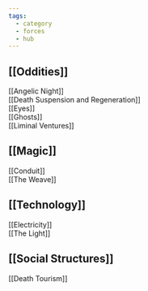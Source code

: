 ```yaml
---
tags:
  - category
  - forces
  - hub
---
```

## [[Oddities]]
[[Angelic Night]]  
[[Death Suspension and Regeneration]]  
[[Eyes]]  
[[Ghosts]]  
[[Liminal Ventures]]  
## [[Magic]]
[[Conduit]]  
[[The Weave]]  
## [[Technology]]
[[Electricity]]  
[[The Light]]  
## [[Social Structures]]
[[Death Tourism]]  
